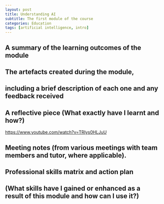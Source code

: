 ```yaml
---
layout: post
title: Understanding AI
subtitle: The first module of the course
categories: Education
tags: [artificial intelligence, intro]
---
```


## A summary of the learning outcomes of the module

## The artefacts created during the module, 
## including a brief description of each one and any feedback received

## A reflective piece (What exactly have I learnt and how?)

https://www.youtube.com/watch?v=TRIys0HLJuU

## Meeting notes (from various meetings with team members and tutor, where applicable). 

## Professional skills matrix and action plan 
## (What skills have I gained or enhanced as a result of this module and how can I use it?)

